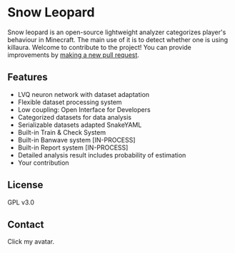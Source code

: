 # Snow Leopard

Snow leopard is an open-source lightweight analyzer categorizes player's behaviour in Minecraft. The main use of it is to detect whether one is using killaura. 
Welcome to contribute to the project! You can provide improvements by [making a new pull request].

[making a new pull request]: <https://github.com/Nova41/SnowLeopard/pull/new/master>

## Features

  - LVQ neuron network with dataset adaptation
  - Flexible dataset processing system
  - Low coupling: Open Interface for Developers
  - Categorized datasets for data analysis
  - Serializable datasets adapted SnakeYAML
  - Built-in Train & Check System
  - Built-in Banwave system [IN-PROCESS]
  - Built-in Report system [IN-PROCESS]
  - Detailed analysis result includes probability of estimation
  - Your contribution

## License
GPL v3.0

## Contact
Click my avatar.
